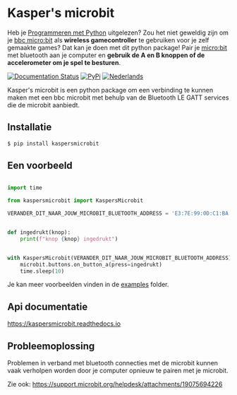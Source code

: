 # Kasper's microbit
Heb je [Programmeren met Python](https://www.visualsteps.nl/programmerenpython/) uitgelezen? Zou het niet geweldig zijn
om je [bbc micro:bit](https://microbit.org/) als **wireless gamecontroller** te gebruiken voor je zelf gemaakte games? 
Dat kan je doen met dit python package! Pair je [micro:bit](https://microbit.org/) met bluetooth aan je computer en 
**gebruik de A en B knoppen of de accelerometer om je spel te besturen**.


[![Documentation Status](https://readthedocs.org/projects/kaspersmicrobit/badge/?version=latest)](https://kaspersmicrobit.readthedocs.io/en/latest/?badge=latest) 
[![PyPi](https://img.shields.io/pypi/v/kaspersmicrobit)](https://pypi.org/project/kaspersmicrobit/) 
[![Nederlands](https://img.shields.io/badge/translation-English-blue)](https://github.com/janickr/kaspersmicrobit/blob/main/README.md)

Kasper's microbit is een python package om een verbinding te kunnen maken met een bbc microbit met behulp van de Bluetooth LE GATT services 
die de microbit aanbiedt.

## Installatie
```bash
$ pip install kaspersmicrobit
```

## Een voorbeeld
```python

import time

from kaspersmicrobit import KaspersMicrobit

VERANDER_DIT_NAAR_JOUW_MICROBIT_BLUETOOTH_ADDRESS = 'E3:7E:99:0D:C1:BA'


def ingedrukt(knop):
    print(f"knop {knop} ingedrukt")


with KaspersMicrobit(VERANDER_DIT_NAAR_JOUW_MICROBIT_BLUETOOTH_ADDRESS) as microbit:
    microbit.buttons.on_button_a(press=ingedrukt)
    time.sleep(10)

```

Je kan meer voorbeelden vinden in de [examples](https://github.com/janickr/kaspersmicrobit/tree/main/examples)  folder.

## Api documentatie
https://kaspersmicrobit.readthedocs.io

## Probleemoplossing
Problemen in verband met bluetooth connecties met de microbit kunnen vaak verholpen worden door je computer
opnieuw te pairen met je microbit.

Zie ook: https://support.microbit.org/helpdesk/attachments/19075694226